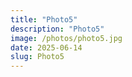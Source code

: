 ```yaml
---
title: "Photo5"
description: "Photo5"
image: /photos/photo5.jpg
date: 2025-06-14
slug: Photo5
---
```

